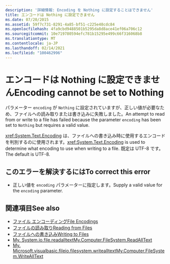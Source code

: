 ```yaml
---
description: '詳細情報: Encoding を Nothing に設定することはできません'
title: エンコードは Nothing に設定できません
ms.date: 07/20/2015
ms.assetid: 59f7c731-8291-4a85-bf51-c225e48cdc84
ms.openlocfilehash: 4fa9cbd9488501b5295da8d8ace41ef06a706c12
ms.sourcegitcommit: 10e719780594efc781b15295e499c66f316068b8
ms.translationtype: MT
ms.contentlocale: ja-JP
ms.lasthandoff: 02/14/2021
ms.locfileid: "100462996"
---
```

# <a name="encoding-cannot-be-set-to-nothing"></a><span data-ttu-id="4f5d9-103">エンコードは Nothing に設定できません</span><span class="sxs-lookup"><span data-stu-id="4f5d9-103">Encoding cannot be set to Nothing</span></span>

<span data-ttu-id="4f5d9-104">パラメーター `encoding` が `Nothing` に設定されていますが、正しい値が必要なため、ファイルへの読み取りまたは書き込みに失敗しました。</span><span class="sxs-lookup"><span data-stu-id="4f5d9-104">An attempt to read from or write to a file has failed because the parameter `encoding` has been set to `Nothing` but requires a valid value.</span></span>  
  
 <span data-ttu-id="4f5d9-105"><xref:System.Text.Encoding> は、ファイルへの書き込み時に使用するエンコードを判別するのに使用されます。</span><span class="sxs-lookup"><span data-stu-id="4f5d9-105"><xref:System.Text.Encoding> is used to determine what encoding to use when writing to a file.</span></span> <span data-ttu-id="4f5d9-106">既定は UTF-8 です。</span><span class="sxs-lookup"><span data-stu-id="4f5d9-106">The default is UTF-8.</span></span>  
  
## <a name="to-correct-this-error"></a><span data-ttu-id="4f5d9-107">このエラーを解決するには</span><span class="sxs-lookup"><span data-stu-id="4f5d9-107">To correct this error</span></span>  
  
- <span data-ttu-id="4f5d9-108">正しい値を `encoding` パラメーターに指定します。</span><span class="sxs-lookup"><span data-stu-id="4f5d9-108">Supply a valid value for the `encoding` parameter.</span></span>  
  
## <a name="see-also"></a><span data-ttu-id="4f5d9-109">関連項目</span><span class="sxs-lookup"><span data-stu-id="4f5d9-109">See also</span></span>

- [<span data-ttu-id="4f5d9-110">ファイル エンコーディング</span><span class="sxs-lookup"><span data-stu-id="4f5d9-110">File Encodings</span></span>](../developing-apps/programming/drives-directories-files/file-encodings.md)
- [<span data-ttu-id="4f5d9-111">ファイルの読み取り</span><span class="sxs-lookup"><span data-stu-id="4f5d9-111">Reading from Files</span></span>](../developing-apps/programming/drives-directories-files/reading-from-files.md)
- [<span data-ttu-id="4f5d9-112">ファイルへの書き込み</span><span class="sxs-lookup"><span data-stu-id="4f5d9-112">Writing to Files</span></span>](../developing-apps/programming/drives-directories-files/writing-to-files.md)
- [<span data-ttu-id="4f5d9-113">My. System.io.file.readalltext</span><span class="sxs-lookup"><span data-stu-id="4f5d9-113">My.Computer.FileSystem.ReadAllText</span></span>](xref:Microsoft.VisualBasic.FileIO.FileSystem.ReadAllText%2A)
- [<span data-ttu-id="4f5d9-114">My. Microsoft.visualbasic.fileio.filesystem.writealltext</span><span class="sxs-lookup"><span data-stu-id="4f5d9-114">My.Computer.FileSystem.WriteAllText</span></span>](xref:Microsoft.VisualBasic.FileIO.FileSystem.WriteAllText%2A)
